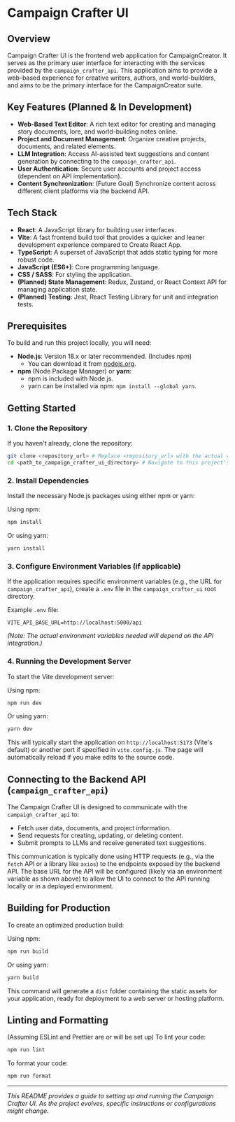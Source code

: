 # Campaign Crafter UI

## Overview

Campaign Crafter UI is the frontend web application for CampaignCreator. It serves as the primary user interface for interacting with the services provided by the `campaign_crafter_api`. This application aims to provide a web-based experience for creative writers, authors, and world-builders, and aims to be the primary interface for the CampaignCreator suite.

## Key Features (Planned & In Development)

*   **Web-Based Text Editor**: A rich text editor for creating and managing story documents, lore, and world-building notes online.
*   **Project and Document Management**: Organize creative projects, documents, and related elements.
*   **LLM Integration**: Access AI-assisted text suggestions and content generation by connecting to the `campaign_crafter_api`.
*   **User Authentication**: Secure user accounts and project access (dependent on API implementation).
*   **Content Synchronization**: (Future Goal) Synchronize content across different client platforms via the backend API.

## Tech Stack

*   **React**: A JavaScript library for building user interfaces.
*   **Vite**: A fast frontend build tool that provides a quicker and leaner development experience compared to Create React App.
*   **TypeScript**: A superset of JavaScript that adds static typing for more robust code.
*   **JavaScript (ES6+)**: Core programming language.
*   **CSS / SASS**: For styling the application.
*   **(Planned) State Management**: Redux, Zustand, or React Context API for managing application state.
*   **(Planned) Testing**: Jest, React Testing Library for unit and integration tests.

## Prerequisites

To build and run this project locally, you will need:

*   **Node.js**: Version 18.x or later recommended. (Includes npm)
    *   You can download it from [nodejs.org](https://nodejs.org/).
*   **npm** (Node Package Manager) or **yarn**:
    *   npm is included with Node.js.
    *   yarn can be installed via npm: `npm install --global yarn`.

## Getting Started

### 1. Clone the Repository

If you haven't already, clone the repository:
```bash
git clone <repository_url> # Replace <repository_url> with the actual repository URL
cd <path_to_campaign_crafter_ui_directory> # Navigate to this project's directory
```

### 2. Install Dependencies

Install the necessary Node.js packages using either npm or yarn:

Using npm:
```bash
npm install
```

Or using yarn:
```bash
yarn install
```

### 3. Configure Environment Variables (if applicable)

If the application requires specific environment variables (e.g., the URL for `campaign_crafter_api`), create a `.env` file in the `campaign_crafter_ui` root directory.

Example `.env` file:
```
VITE_API_BASE_URL=http://localhost:5000/api
```
*(Note: The actual environment variables needed will depend on the API integration.)*

### 4. Running the Development Server

To start the Vite development server:

Using npm:
```bash
npm run dev
```

Or using yarn:
```bash
yarn dev
```
This will typically start the application on `http://localhost:5173` (Vite's default) or another port if specified in `vite.config.js`. The page will automatically reload if you make edits to the source code.

## Connecting to the Backend API (`campaign_crafter_api`)

The Campaign Crafter UI is designed to communicate with the `campaign_crafter_api` to:

*   Fetch user data, documents, and project information.
*   Send requests for creating, updating, or deleting content.
*   Submit prompts to LLMs and receive generated text suggestions.

This communication is typically done using HTTP requests (e.g., via the `fetch` API or a library like `axios`) to the endpoints exposed by the backend API. The base URL for the API will be configured (likely via an environment variable as shown above) to allow the UI to connect to the API running locally or in a deployed environment.

## Building for Production

To create an optimized production build:

Using npm:
```bash
npm run build
```

Or using yarn:
```bash
yarn build
```
This command will generate a `dist` folder containing the static assets for your application, ready for deployment to a web server or hosting platform.

## Linting and Formatting

(Assuming ESLint and Prettier are or will be set up)
To lint your code:
```bash
npm run lint
```
To format your code:
```bash
npm run format
```

---

*This README provides a guide to setting up and running the Campaign Crafter UI. As the project evolves, specific instructions or configurations might change.*
